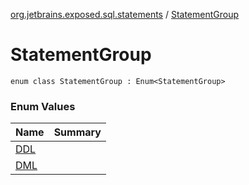 [org.jetbrains.exposed.sql.statements](../index.md) / [StatementGroup](.)

# StatementGroup

`enum class StatementGroup : Enum<StatementGroup>`

### Enum Values

| Name | Summary |
|---|---|
| [DDL](-d-d-l.md) |  |
| [DML](-d-m-l.md) |  |
